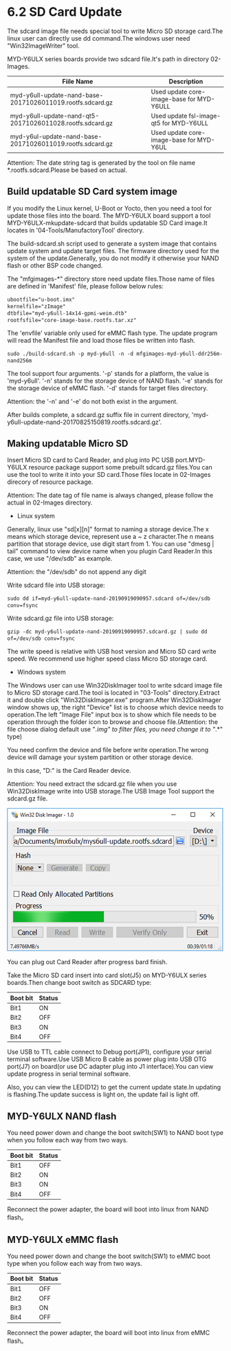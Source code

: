 # 6.2 SD Card Update

The sdcard image file needs special tool to write Micro SD storage card.The linux user can directly use dd command.The windows user need "Win32ImageWriter" tool.

MYD-Y6ULX series boards provide two sdcard file.It's path in directory 02-Images.

Fiile Name | Description
------ | -----
myd-y6ull-update-nand-base-20171026011019.rootfs.sdcard.gz | Used update core-image-base for MYD-Y6ULL
myd-y6ull-update-nand-qt5-20171026011028.rootfs.sdcard.gz | Used update fsl-image-qt5 for MYD-Y6ULL
myd-y6ul-update-nand-base-20171026011019.rootfs.sdcard.gz| Used update core-image-base for MYD-Y6UL

Attention: The date string tag is generated by the tool on file name *.rootfs.sdcard.Please be based on actual.

## Build updatable SD Card system image

If you modify the Linux kernel, U-Boot or Yocto, then you need a tool for update those files into the board.
The MYD-Y6ULX board support a tool MYD-Y6ULX-mkupdate-sdcard that builds updatable SD Card image.It locates in '04-Tools/ManufactoryTool' directory.

The build-sdcard.sh script used to generate a system image that contains update system and update target files.
The firmware directory used for the system of the update.Generally, you do not modify it otherwise your NAND flash or other BSP code changed.

The "mfgimages-*" directory store need update files.Those name of files are defined in 'Manifest' file, please follow below rules:

```
ubootfile="u-boot.imx"
kernelfile="zImage"
dtbfile="myd-y6ull-14x14-gpmi-weim.dtb"
rootfsfile="core-image-base.rootfs.tar.xz"
```
The 'envfile' variable only used for eMMC flash type.
The update program will read the Manifest file and load those files be written into flash.

```
sudo ./build-sdcard.sh -p myd-y6ull -n -d mfgimages-myd-y6ull-ddr256m-nand256m
```
The tool support four arguments.
'-p' stands for a platform, the value is 'myd-y6ull'.
'-n' stands for the storage device of NAND flash.
'-e' stands for the storage  device of eMMC flash.
'-d' stands for target files directory.

Attention: the '-n' and '-e' do not both exist in the argument.

After builds complete, a sdcard.gz suffix file in current directory, 'myd-y6ull-update-nand-20170825150819.rootfs.sdcard.gz'.

## Making updatable Micro SD

Insert Micro SD card to Card Reader, and plug into PC USB port.MYD-Y6ULX resource package support some prebuilt sdcard.gz files.You can use the tool to write it into your SD card.Those files locate in 02-Images direcory of resource package.

Attention: The date tag of file name is always changed, please follow the actual in 02-Images directory.

* Linux system

Generally, linux use "sd[x][n]" format to naming a storage device.The x means which storage device, represent use a ~ z character.The n means partition that storage device, use digit start from 1. You can use "dmesg | tail" command to view device name when you plugin Card Reader.In this case, we use "/dev/sdb" as example.

Attention: the "/dev/sdb" do not append any digit

Write sdcard file into USB storage:
```
sudo dd if=myd-y6ull-update-nand-20190919090957.sdcard of=/dev/sdb conv=fsync
```

Write sdcard.gz file into USB storage:
```
gzip -dc myd-y6ull-update-nand-20190919090957.sdcard.gz | sudo dd of=/dev/sdb conv=fsync
```

The write speed is relative with USB host version and Micro SD card write speed. We recommend use higher speed class Micro SD storage card.

* Windows system

The Windows user can use Win32DiskImager tool to write sdcard image file to Micro SD storage card.The tool is located in "03-Tools" directory.Extract it and double click "Win32DiskImager.exe" program.After Win32DiskImager window shows up, the right "Device" list is to choose which device needs to operation.The left "Image File" input box is to show which file needs to be operation through the folder icon to browse and choose file.(Attention: the file choose dialog default use "*.img" to filter
files, you need change it to "*.*" type)

You need confirm the device and file before write operation.The wrong device will damage your system partition or other storage device.

In this case, "D:" is the Card Reader device.

Attention: You need extract the sdcard.gz file when you use Win32DiskImage write into USB storage.The USB Image Tool support the sdcard.gz file.

![Win32DiskImage write sdcard image file](image/6-1.png)

You can plug out Card Reader after progress bard finish.

Take the Micro SD card insert into card slot(J5) on MYD-Y6ULX series boards.Then change boot switch as SDCARD type: 

Boot bit | Status
--- | ----
Bit1 | ON
Bit2 | OFF
Bit3 | ON
Bit4 | OFF

Use USB to TTL cable connect to Debug port(JP1), configure your serial terminal software.Use USB Micro B cable as power plug into USB OTG port(J7) on board(or use DC adapter plug into J1 interface).You can view update progress in serial terminal software.

Also, you can view the LED(D12) to get the current update state.In updating is flashing.The update success is light on, the update fail is light off.

## MYD-Y6ULX NAND flash
You need power down and change the boot switch(SW1) to NAND boot type when you follow each way from two ways.

Boot bit | Status
--- | ----
Bit1 | OFF
Bit2 | ON
Bit3 | ON
Bit4 | OFF

Reconnect the power adapter, the board will boot into linux from NAND flash。

## MYD-Y6ULX eMMC flash
You need power down and change the boot switch(SW1) to eMMC boot type when you follow each way from two ways.

Boot bit | Status
--- | ----
Bit1 | OFF
Bit2 | OFF
Bit3 | ON
Bit4 | OFF

Reconnect the power adapter, the board will boot into linux from eMMC flash。
